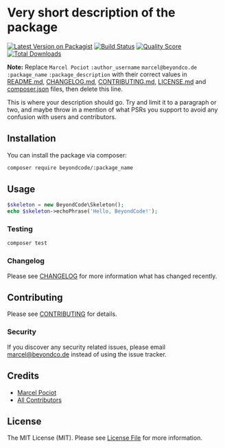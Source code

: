 # Very short description of the package

[![Latest Version on Packagist](https://img.shields.io/packagist/v/beyondcode/:package_name.svg?style=flat-square)](https://packagist.org/packages/beyondcode/:package_name)
[![Build Status](https://img.shields.io/travis/beyondcode/:package_name/master.svg?style=flat-square)](https://travis-ci.org/beyondcode/:package_name)
[![Quality Score](https://img.shields.io/scrutinizer/g/beyondcode/:package_name.svg?style=flat-square)](https://scrutinizer-ci.com/g/beyondcode/:package_name)
[![Total Downloads](https://img.shields.io/packagist/dt/beyondcode/:package_name.svg?style=flat-square)](https://packagist.org/packages/beyondcode/:package_name)

**Note:** Replace ```Marcel Pociot``` ```:author_username``` ```marcel@beyondco.de``` ```:package_name``` ```:package_description``` with their correct values in [README.md](README.md), [CHANGELOG.md](CHANGELOG.md), [CONTRIBUTING.md](CONTRIBUTING.md), [LICENSE.md](LICENSE.md) and [composer.json](composer.json) files, then delete this line.

This is where your description should go. Try and limit it to a paragraph or two, and maybe throw in a mention of what PSRs you support to avoid any confusion with users and contributors.

## Installation

You can install the package via composer:

```bash
composer require beyondcode/:package_name
```

## Usage

``` php
$skeleton = new BeyondCode\Skeleton();
echo $skeleton->echoPhrase('Hello, BeyondCode!');
```

### Testing

``` bash
composer test
```

### Changelog

Please see [CHANGELOG](CHANGELOG.md) for more information what has changed recently.

## Contributing

Please see [CONTRIBUTING](CONTRIBUTING.md) for details.

### Security

If you discover any security related issues, please email marcel@beyondco.de instead of using the issue tracker.

## Credits

- [Marcel Pociot](https://github.com/:author_username)
- [All Contributors](../../contributors)

## License

The MIT License (MIT). Please see [License File](LICENSE.md) for more information.
